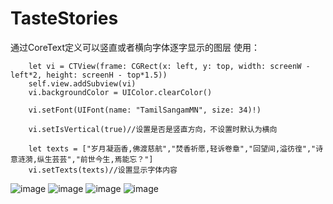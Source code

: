 # TasteStories
通过CoreText定义可以竖直或者横向字体逐字显示的图层
使用：

        let vi = CTView(frame: CGRect(x: left, y: top, width: screenW - left*2, height: screenH - top*1.5))
        self.view.addSubview(vi)
        vi.backgroundColor = UIColor.clearColor()
        
        vi.setFont(UIFont(name: "TamilSangamMN", size: 34)!)
        
        vi.setIsVertical(true)//设置是否是竖直方向，不设置时默认为横向
        
        let texts = ["岁月凝涵香,佛渡慈航","焚香祈愿,轻诉卷章","回望间,溢彷徨","诗意涟漪,纵生芸芸","前世今生,焉能忘？"]
        vi.setTexts(texts)//设置显示字体内容




![image](https://raw.githubusercontent.com/suzee/TasteStories/22c4e025f8e6ae25fe0bd6bbbc367894af337c9f/CTDemo/image/Simulator%20Screen%20Shot%202016%E5%B9%B46%E6%9C%8828%E6%97%A5%20%E4%B8%8B%E5%8D%883.37.29.png)
![image](https://raw.githubusercontent.com/suzee/TasteStories/22c4e025f8e6ae25fe0bd6bbbc367894af337c9f/CTDemo/image/Simulator%20Screen%20Shot%202016%E5%B9%B46%E6%9C%8828%E6%97%A5%20%E4%B8%8B%E5%8D%883.37.47.png)
![image](https://raw.githubusercontent.com/suzee/TasteStories/22c4e025f8e6ae25fe0bd6bbbc367894af337c9f/CTDemo/image/Simulator%20Screen%20Shot%202016%E5%B9%B46%E6%9C%8828%E6%97%A5%20%E4%B8%8B%E5%8D%883.37.53.png)
![image](https://raw.githubusercontent.com/suzee/TasteStories/22c4e025f8e6ae25fe0bd6bbbc367894af337c9f/CTDemo/image/Simulator%20Screen%20Shot%202016%E5%B9%B46%E6%9C%8828%E6%97%A5%20%E4%B8%8B%E5%8D%883.37.57.png)
